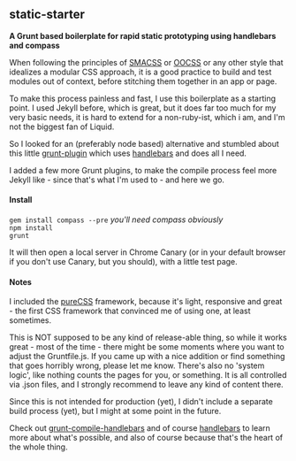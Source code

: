 ## static-starter
**A Grunt based boilerplate for rapid static prototyping using handlebars and compass**

When following the principles of [SMACSS](http://smacss.org) or [OOCSS](http://oocss.org) or any other style that idealizes a modular CSS approach, it is a good practice to build and test modules out of context, before stitching them together in an app or page. 

To make this process painless and fast, I use this boilerplate as a starting point. I used Jekyll before, which is great, but it does far too much for my very basic needs, it is hard to extend for a non-ruby-ist, which i am, and I'm not the biggest fan of Liquid.

So I looked for an (preferably node based) alternative and stumbled about this little [grunt-plugin](https://github.com/patrickkettner/Grunt-compile-handlebars) which uses [handlebars](handlebarsjs.com) and does all I need. 

I added a few more Grunt plugins, to make the compile process feel more Jekyll like - since that's what I'm used to - and here we go.

#### Install
`gem install compass --pre` *you'll need compass obviously*  
`npm install`  
`grunt`

It will then open a local server in Chrome Canary (or in your default browser if you don't use Canary, but you should), with a little test page.

#### Notes
I included the [pureCSS](http://purecss.io) framework, because it's light, responsive and great - the first CSS framework that convinced me of using one, at least sometimes. 

This is NOT supposed to be any kind of release-able thing, so while it works great - most of the time - there might be some moments where you want to adjust the Gruntfile.js. If you came up with a nice addition or find something that goes horribly wrong, please let me know. There's also no 'system logic', like nothing counts the pages for you, or something. It is all controlled via .json files, and I strongly recommend to leave any kind of content there.

Since this is not intended for production (yet), I didn't include a separate build process (yet), but I might at some point in the future.

Check out [grunt-compile-handlebars](https://github.com/patrickkettner/grunt-compile-handlebars) and of course [handlebars](handlebarsjs.com) to learn more about what's possible, and also of course because that's the heart of the whole thing.






